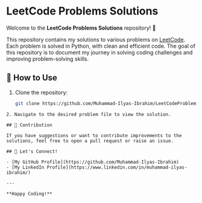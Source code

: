 # LeetCode Problems Solutions

Welcome to the **LeetCode Problems Solutions** repository! 🚀

This repository contains my solutions to various problems on [LeetCode](https://leetcode.com/). Each problem is solved in Python, with clean and efficient code. The goal of this repository is to document my journey in solving coding challenges and improving problem-solving skills.

## 📌 How to Use

1. Clone the repository:
   ```bash
   git clone https://github.com/Muhammad-Ilyas-Ibrahim/LeetCodeProblems.git
  ```
2. Navigate to the desired problem file to view the solution.

## 📝 Contribution

If you have suggestions or want to contribute improvements to the solutions, feel free to open a pull request or raise an issue.

## 🌟 Let's Connect!

- [My GitHub Profile](https://github.com/Muhammad-Ilyas-Ibrahim)
- [My LinkedIn Profile](https://www.linkedin.com/in/muhammad-ilyas-ibrahim/)

---

**Happy Coding!**
